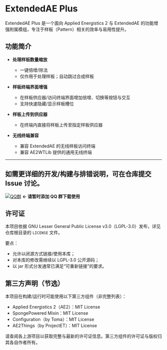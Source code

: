 # ExtendedAE Plus

ExtendedAE Plus 是一个面向 Applied Energistics 2 与 ExtendedAE 的功能增强附属模组，专注于样板（Pattern）相关的效率与易用性提升。

## 功能简介

- **处理样板数量缩放**
  - 一键倍增/除法
  - 仅作用于处理样板；自动跳过合成样板

- **样板终端界面增强**
  - 在样板供应器/访问终端界面增加倍增、切换等按钮与交互
  - 支持快速隐藏/显示样板槽位

- **样板上传到供应器**
  - 在终端内直接将样板上传至指定样板供应器

- **无线终端兼容**
  - 兼容 ExtendedAE 的无线样板访问终端
  - 兼容 AE2WTLib 提供的通用无线终端
---
如需更详细的开发/构建与排错说明，可在仓库提交 Issue 讨论。
---

[![QQ群](https://img.shields.io/badge/QQ群-1051490623-brightgreen?style=for-the-badge&logo=tencent-qq)](https://qm.qq.com/cgi-bin/qm/qr?k=8GZaFv9ZTz3X9lWZPtqBBG6kY6nLwV3Z&jump_from=webapi) **← 请暂时添加 QQ 群下载使用**



## 许可证

本项目依据 GNU Lesser General Public License v3.0（LGPL-3.0）发布，详见仓库根目录的 `LICENSE` 文件。

要点：
- 允许以闭源方式链接/使用本库；
- 对本库的修改需继续以 LGPL-3.0 公开源码；
- 以 jar 形式分发通常已满足“可重新链接”的要求。

## 第三方声明（节选）

本项目在构建/运行时可能使用以下第三方组件（非完整列表）：

- Applied Energistics 2（AE2）：MIT License
- SpongePowered Mixin：MIT License
- Configuration（by Toma）：MIT License
- AE2Things（by ProjectET）：MIT License

请查阅各上游项目以获取完整与最新的许可证信息。第三方组件的许可证与版权归其各自作者所有。
